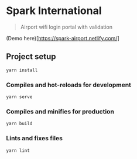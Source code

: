 # Spark International

> Airport wifi login portal with validation

(Demo here)[https://spark-airport.netlify.com/]

## Project setup

```
yarn install
```

### Compiles and hot-reloads for development

```
yarn serve
```

### Compiles and minifies for production

```
yarn build
```

### Lints and fixes files

```
yarn lint
```
